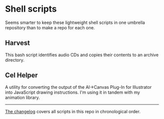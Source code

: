 Shell scripts
=============

Seems smarter to keep these lightweight shell scripts in one umbrella repository than to make a repo for each one.

Harvest
-------

This bash script identifies audio CDs and copies their contents to an archive directory.


Cel Helper
----------

A utility for converting the output of the AI->Canvas Plug-In for Illustrator into JavaScript drawing instructions. I'm using it in tandem with my animation library.

***

[The changelog][1] covers all scripts in this repo in chronological order.

[1]: https://github.com/parisminton/shellscripts/blob/master/CHANGELOG.md "See the changelog for parisminton's shell scripts"

